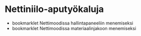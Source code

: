 # Nettiniilo-aputyökaluja

- bookmarklet Nettimoodissa hallintapaneeliin menemiseksi
- bookmarklet Nettimoodissa materiaalinjakoon menemiseksi